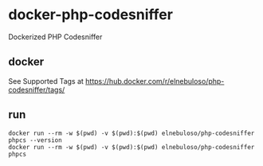 # docker-php-codesniffer

Dockerized PHP Codesniffer

## docker

See Supported Tags at https://hub.docker.com/r/elnebuloso/php-codesniffer/tags/

## run

```
docker run --rm -w $(pwd) -v $(pwd):$(pwd) elnebuloso/php-codesniffer phpcs --version
docker run --rm -w $(pwd) -v $(pwd):$(pwd) elnebuloso/php-codesniffer phpcs
```